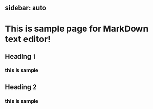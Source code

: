 sidebar: auto
---
# This is sample page for MarkDown text editor!

## Heading 1
### this is sample


## Heading 2　
### this is sample
